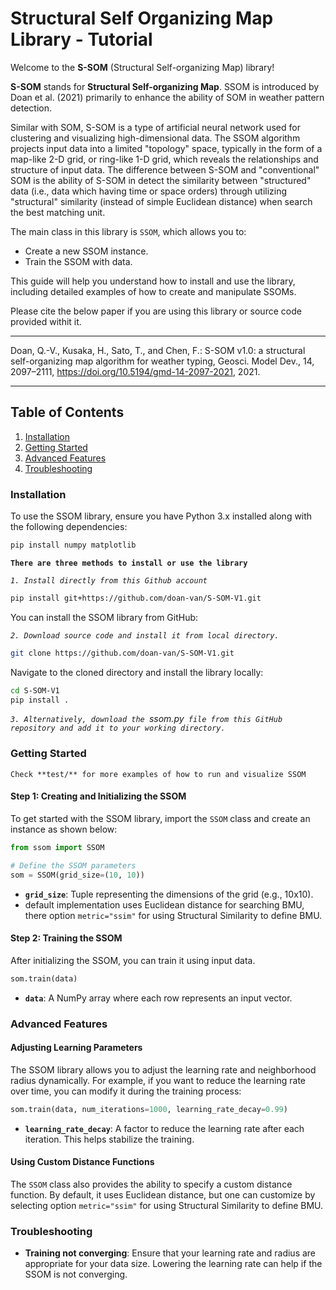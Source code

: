 # Structural Self Organizing Map Library - Tutorial

Welcome to the **S-SOM** (Structural Self-organizing Map) library! 

**S-SOM** stands for **Structural Self-organizing Map**. SSOM is introduced by Doan et al. (2021) primarily to enhance the ability of SOM in weather pattern detection. 

Similar with SOM, S-SOM is a type of artificial neural network used for clustering and visualizing high-dimensional data. The SSOM algorithm projects input data into a limited "topology" space, typically in the form of a map-like 2-D grid, or ring-like 1-D grid, which reveals the relationships and structure of input data. The difference between S-SOM and "conventional" SOM is the ability of S-SOM in detect the similarity between "structured" data (i.e., data which having time or space orders) through utilizing "structural" similarity (instead of simple Euclidean distance) when search the best matching unit.

The main class in this library is `SSOM`, which allows you to:
- Create a new SSOM instance.
- Train the SSOM with data.

This guide will help you understand how to install and use the library, including detailed examples of how to create and manipulate SSOMs.

Please cite the below paper if you are using this library or source code provided withit it.

***
Doan, Q.-V., Kusaka, H., Sato, T., and Chen, F.: S-SOM v1.0: a structural self-organizing map algorithm for weather typing, Geosci. Model Dev., 14, 2097–2111, https://doi.org/10.5194/gmd-14-2097-2021, 2021.
***


## Table of Contents

1. [Installation](#installation)
2. [Getting Started](#getting-started)
3. [Advanced Features](#advanced-features)
4. [Troubleshooting](#troubleshooting)


### Installation

To use the SSOM library, ensure you have Python 3.x installed along with the following dependencies:

```bash
pip install numpy matplotlib
```

**`There are three methods to install or use the library`**

*`1. Install directly from this Github account`*

```bash
pip install git+https://github.com/doan-van/S-SOM-V1.git
```
You can install the SSOM library from GitHub:

*`2. Download source code and install it from local directory.`*
```bash
git clone https://github.com/doan-van/S-SOM-V1.git
```

Navigate to the cloned directory and install the library locally:

```bash
cd S-SOM-V1
pip install .
```
*`3. Alternatively, download the `ssom.py` file from this GitHub repository and add it to your working directory.`*


### Getting Started

`Check **test/** for more examples of how to run and visualize SSOM`

#### Step 1: Creating and Initializing the SSOM

To get started with the SSOM library, import the `SSOM` class and create an instance as shown below:

```python
from ssom import SSOM

# Define the SSOM parameters
som = SSOM(grid_size=(10, 10))
```

- **`grid_size`**: Tuple representing the dimensions of the grid (e.g., 10x10).
- default implementation uses Euclidean distance for searching BMU, there option `metric="ssim"` for using Structural Similarity to define BMU.

#### Step 2: Training the SSOM

After initializing the SSOM, you can train it using input data. 

```python
som.train(data)
```

- **`data`**: A NumPy array where each row represents an input vector.


### Advanced Features

#### Adjusting Learning Parameters

The SSOM library allows you to adjust the learning rate and neighborhood radius dynamically. For example, if you want to reduce the learning rate over time, you can modify it during the training process:

```python
som.train(data, num_iterations=1000, learning_rate_decay=0.99)
```

- **`learning_rate_decay`**: A factor to reduce the learning rate after each iteration. This helps stabilize the training.

#### Using Custom Distance Functions

The `SSOM` class also provides the ability to specify a custom distance function. By default, it uses Euclidean distance, but one can customize by selecting option `metric="ssim"` for using Structural Similarity to define BMU.


### Troubleshooting

- **Training not converging**: Ensure that your learning rate and radius are appropriate for your data size. Lowering the learning rate can help if the SSOM is not converging.





